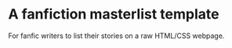 # A fanfiction masterlist template
For fanfic writers to list their stories on a raw HTML/CSS webpage.
